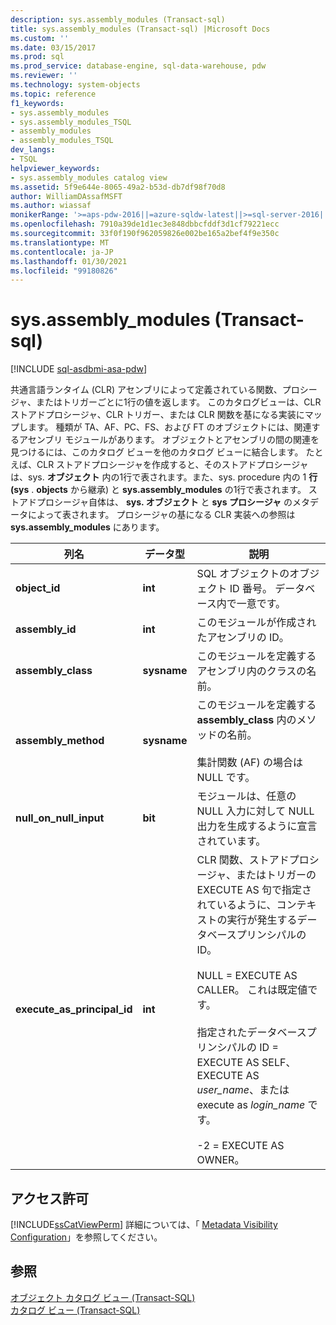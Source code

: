 ```yaml
---
description: sys.assembly_modules (Transact-sql)
title: sys.assembly_modules (Transact-sql) |Microsoft Docs
ms.custom: ''
ms.date: 03/15/2017
ms.prod: sql
ms.prod_service: database-engine, sql-data-warehouse, pdw
ms.reviewer: ''
ms.technology: system-objects
ms.topic: reference
f1_keywords:
- sys.assembly_modules
- sys.assembly_modules_TSQL
- assembly_modules
- assembly_modules_TSQL
dev_langs:
- TSQL
helpviewer_keywords:
- sys.assembly_modules catalog view
ms.assetid: 5f9e644e-8065-49a2-b53d-db7df98f70d8
author: WilliamDAssafMSFT
ms.author: wiassaf
monikerRange: '>=aps-pdw-2016||=azure-sqldw-latest||>=sql-server-2016||>=sql-server-linux-2017||=azuresqldb-mi-current'
ms.openlocfilehash: 7910a39de1d1ec3e848dbbcfddf3d1cf79221ecc
ms.sourcegitcommit: 33f0f190f962059826e002be165a2bef4f9e350c
ms.translationtype: MT
ms.contentlocale: ja-JP
ms.lasthandoff: 01/30/2021
ms.locfileid: "99180826"
---
```

# <a name="sysassembly_modules-transact-sql"></a>sys.assembly_modules (Transact-sql)
[!INCLUDE [sql-asdbmi-asa-pdw](../../includes/applies-to-version/sql-asdbmi-asa-pdw.md)]

  共通言語ランタイム (CLR) アセンブリによって定義されている関数、プロシージャ、またはトリガーごとに1行の値を返します。 このカタログビューは、CLR ストアドプロシージャ、CLR トリガー、または CLR 関数を基になる実装にマップします。 種類が TA、AF、PC、FS、および FT のオブジェクトには、関連するアセンブリ モジュールがあります。 オブジェクトとアセンブリの間の関連を見つけるには、このカタログ ビューを他のカタログ ビューに結合します。 たとえば、CLR ストアドプロシージャを作成すると、そのストアドプロシージャは、sys. **オブジェクト** 内の1行で表されます。また、sys. procedure 内の 1 **行 (sys** . **objects** から継承) と **sys.assembly_modules** の1行で表されます。 ストアドプロシージャ自体は、 **sys. オブジェクト** と **sys プロシージャ** のメタデータによって表されます。 プロシージャの基になる CLR 実装への参照は **sys.assembly_modules** にあります。  
  
|列名|データ型|説明|  
|-----------------|---------------|-----------------|  
|**object_id**|**int**|SQL オブジェクトのオブジェクト ID 番号。 データベース内で一意です。|  
|**assembly_id**|**int**|このモジュールが作成されたアセンブリの ID。|  
|**assembly_class**|**sysname**|このモジュールを定義するアセンブリ内のクラスの名前。|  
|**assembly_method**|**sysname**|このモジュールを定義する **assembly_class** 内のメソッドの名前。<br /><br /> 集計関数 (AF) の場合は NULL です。|  
|**null_on_null_input**|**bit**|モジュールは、任意の NULL 入力に対して NULL 出力を生成するように宣言されています。|  
|**execute_as_principal_id**|**int**|CLR 関数、ストアドプロシージャ、またはトリガーの EXECUTE AS 句で指定されているように、コンテキストの実行が発生するデータベースプリンシパルの ID。<br /><br /> NULL = EXECUTE AS CALLER。 これは既定値です。<br /><br /> 指定されたデータベースプリンシパルの ID = EXECUTE AS SELF、EXECUTE AS *user_name*、または execute as *login_name* です。<br /><br /> -2 = EXECUTE AS OWNER。|  
  
## <a name="permissions"></a>アクセス許可  
 [!INCLUDE[ssCatViewPerm](../../includes/sscatviewperm-md.md)] 詳細については、「 [Metadata Visibility Configuration](../../relational-databases/security/metadata-visibility-configuration.md)」を参照してください。  
  
## <a name="see-also"></a>参照  
 [オブジェクト カタログ ビュー &#40;Transact-SQL&#41;](../../relational-databases/system-catalog-views/object-catalog-views-transact-sql.md)   
 [カタログ ビュー &#40;Transact-SQL&#41;](../../relational-databases/system-catalog-views/catalog-views-transact-sql.md)  
  
  
